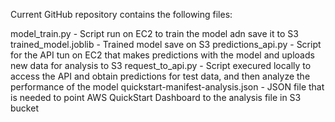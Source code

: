 Current GitHub repository contains the following files:

model_train.py - Script run on EC2 to train the model adn save it to S3
trained_model.joblib - Trained model save on S3
predictions_api.py - Script for the API tun on EC2 that makes predictions with the model and uploads new data for analysis to S3
request_to_api.py - Script execured locally to access the API and obtain predictions for test data, and then analyze the performance of the model
quickstart-manifest-analysis.json - JSON file that is needed to point AWS QuickStart Dashboard to the analysis file in S3 bucket
